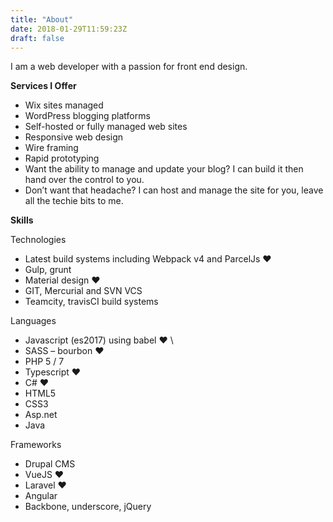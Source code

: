 ```yaml
---
title: "About"
date: 2018-01-29T11:59:23Z
draft: false
---
```


I am a web developer with a passion for front end design.

**Services I Offer**

* Wix sites managed
* WordPress blogging platforms
* Self-hosted or fully managed web sites
* Responsive web design
* Wire framing
* Rapid prototyping
* Want the ability to manage and update your blog? I can build it then hand over the control to you.
* Don’t want that headache? I can host and manage the site for you, leave all the techie bits to me.

**Skills**

Technologies

* Latest build systems including Webpack v4 and ParcelJs ♥
* Gulp, grunt
* Material design ♥
* GIT, Mercurial and SVN VCS
* Teamcity, travisCI build systems

Languages

* Javascript (es2017) using babel ♥ \
* SASS – bourbon ♥
* PHP 5 / 7
* Typescript ♥
* C# ♥
* HTML5 
* CSS3 
* Asp.net
* Java

Frameworks

* Drupal CMS
* VueJS ♥
* Laravel ♥
* Angular
* Backbone, underscore, jQuery

